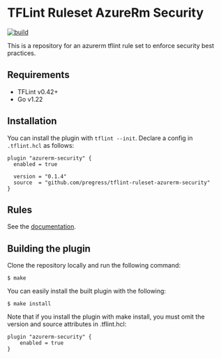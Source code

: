 # TFLint Ruleset AzureRm Security
[![build](https://github.com/pregress/tflint-ruleset-azurerm-securirty/actions/workflows/build.yml/badge.svg)](https://github.com/pregress/tflint-ruleset-azurerm-securirty/actions/workflows/build.yml)

This is a  repository for an azurerm tflint rule set to enforce security best practices.

## Requirements

- TFLint v0.42+
- Go v1.22

## Installation

You can install the plugin with `tflint --init`. Declare a config in `.tflint.hcl` as follows:

```hcl
plugin "azurerm-security" {
  enabled = true

  version = "0.1.4"
  source  = "github.com/pregress/tflint-ruleset-azurerm-security"
}
```

## Rules

See the [documentation](docs/README.md).

## Building the plugin

Clone the repository locally and run the following command:

```
$ make
```

You can easily install the built plugin with the following:

```
$ make install
```

Note that if you install the plugin with make install, you must omit the version and source attributes in .tflint.hcl:

```
plugin "azurerm-security" {
    enabled = true
}
```